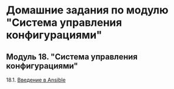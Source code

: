 # Домашние задания по модулю "Система управления конфигурациями"


## Модуль 18. "Система управления конфигурациями"

18.1. [Введение в Ansible](https://github.com/BaryshnikovNV/netology-devops/blob/ansible-01-base/KONF-35/ansible/18.1-ansible-01-base/ansible-01-base.md)